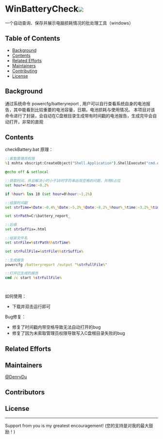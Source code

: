 # WinBatteryCheck![](https://img.shields.io/badge/language-bat-green.svg)
一个自动查询、保存并展示电脑损耗情况的批处理工具（windows）

## Table of Contents

- [Background](#background)
- [Contents](#contents)
- [Related Efforts](#related-efforts)
- [Maintainers](#maintainers)
- [Contributing](#contributing)
- [License](#license)



## Background

通过系统命令 powercfg/batteryreport , 用户可以自行查看系统自身的电池报告，其中能看到比较重要的电池容量，日期，电池损耗与使用情况。
本项目对该命令进行了封装，会自动在C盘根目录生成带有时间戳的电池报告，生成完毕会自动打开，非常的直观

## Contents
checkBattery.bat
原理：
```bat
::索取管理员权限
%1 mshta vbscript:CreateObject("Shell.Application").ShellExecute("cmd.exe","/c %~s0 ::","","runas",1)(window.close)&&exit

@echo off & setlocal

::获取时间，并且解决小时小于10时字符串出现空格的问题，并用0占位
set hour=%time:~0,2%

if %hour% lss 10 (set hour=0%hour:~1,2%)

::组装时间戳
set strTime=%Date:~0,4%_%Date:~5,2%_%Date:~8,2%_%hour%_%time:~3,2%_%time:~6,2%

set strPath=C:\battery_report_

::后缀
set strSuffix=.html

::组装文件名
set strFile=%strPath%%strTime%

set strFullFile=%strFile%%strSuffix%

::生成报告
powercfg /batteryreport /output "%strFullFile%"

::打开已生成的报告
cmd /c start %strFullFile%




```
如何使用：
- 下载并双击运行即可

Bug修复：
- 修复了时间戳内带空格导致无法自动打开的bug
- 修复了因为未索取管理员权限导致写入C盘根目录失败的bug


## Related Efforts

## Maintainers

[@DenryDu](https://github.com/DenryDu)

## Contributors

## License

***

Support from you is my greatest encouragement! (您的支持是对我的最大鼓励！)       
